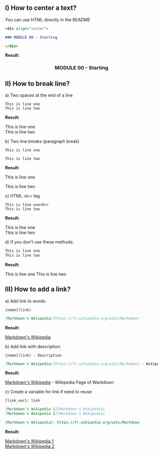 
## I) How to center a text?

You can use HTML directly in the README

```markdown
<div align="center">

### MODULE 00 - Starting

</div>
```

**Result:**

<div align="center">

### MODULE 00 - Starting

</div>


## II) How to break line?

a) Two spaces at the end of a line

```marwdown
This is line one  
This is line two
```

**Result:**

This is line one  
This is line two

b) Two line breaks (paragraph break)

```marwdown
This is line one

This is line two
```

**Result:**

This is line one

This is line two

c) HTML `<br>` tag

```marwdown
This is line one<br>
This is line two
```

**Result:**

This is line one<br>
This is line two

d) If you don't use these methods:

```markdown
This is line one
This is line two
```

**Result:**

This is line one
This is line two

## III) How to add a link?

a) Add link to words:

`[name](link)`

```markdown
[Markdown's Wikipedia](https://fr.wikipedia.org/wiki/Markdown)
```

**Result:**

[Markdown's Wikipedia](https://fr.wikipedia.org/wiki/Markdown)

b) Add link with description:

`[name](link) - Description`

```markdown
[Markdown's Wikipedia](https://fr.wikipedia.org/wiki/Markdown) - Wikipedia Page of Warkdown
```

**Result:**

[Markdown's Wikipedia](https://fr.wikipedia.org/wiki/Markdown) - Wikipedia Page of Warkdown 

c) Create a variable for link if need to reuse

`[link_var]: link`

```markdown
[Markdown's Wikipedia 1][Markdown's Wikipedia]
[Markdown's Wikipedia 2][Markdown's Wikipedia]

[Markdown's Wikipedia]: https://fr.wikipedia.org/wiki/Markdown
```

**Result:**

[Markdown's Wikipedia 1][Markdown's Wikipedia]  
[Markdown's Wikipedia 2][Markdown's Wikipedia]

[Markdown's Wikipedia]: https://fr.wikipedia.org/wiki/Markdown